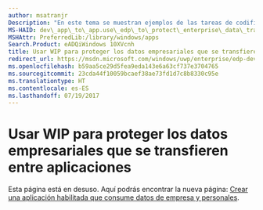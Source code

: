 ```yaml
---
author: msatranjr
Description: "En este tema se muestran ejemplos de las tareas de codificación necesarias para lograr algunos de los escenarios más habituales de Windows Information Protection (WIP) relacionados con la transferencia de datos."
MS-HAID: dev\_app\_to\_app.use\_edp\_to\_protect\_enterprise\_data\_transferred\_between\_apps
MSHAttr: PreferredLib:/library/windows/apps
Search.Product: eADQiWindows 10XVcnh
title: Usar WIP para proteger los datos empresariales que se transfieren entre aplicaciones
redirect_url: https://msdn.microsoft.com/windows/uwp/enterprise/edp-dev-guide
ms.openlocfilehash: b59aa5ce29d5fea9eda143e6a63cf737e3704765
ms.sourcegitcommit: 23cda44f10059bcaef38ae73fd1d7c8b8330c95e
ms.translationtype: HT
ms.contentlocale: es-ES
ms.lasthandoff: 07/19/2017
---
```

# <a name="use-wip-to-protect-enterprise-data-transferred-between-apps"></a>Usar WIP para proteger los datos empresariales que se transfieren entre aplicaciones


Esta página está en desuso. Aquí podrás encontrar la nueva página: [Crear una aplicación habilitada que consume datos de empresa y personales](https://msdn.microsoft.com/windows/uwp/enterprise/edp-dev-guide).
